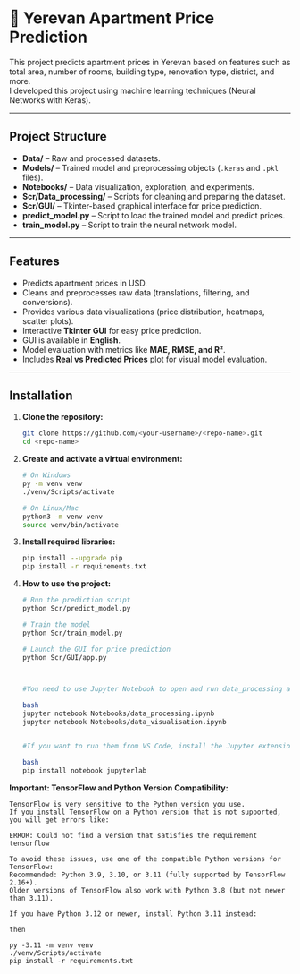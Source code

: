 # 🏢 Yerevan Apartment Price Prediction

This project predicts apartment prices in Yerevan based on features such as total area, number of rooms, building type, renovation type, district, and more.  
I developed this project using machine learning techniques (Neural Networks with Keras).

---

## **Project Structure**
- **Data/** – Raw and processed datasets.
- **Models/** – Trained model and preprocessing objects (`.keras` and `.pkl` files).
- **Notebooks/** – Data visualization, exploration, and experiments.
- **Scr/Data_processing/** – Scripts for cleaning and preparing the dataset.
- **Scr/GUI/** – Tkinter-based graphical interface for price prediction.
- **predict_model.py** – Script to load the trained model and predict prices.
- **train_model.py** – Script to train the neural network model.

---

## **Features**
- Predicts apartment prices in USD.
- Cleans and preprocesses raw data (translations, filtering, and conversions).
- Provides various data visualizations (price distribution, heatmaps, scatter plots).
- Interactive **Tkinter GUI** for easy price prediction.
- GUI is available in **English**.
- Model evaluation with metrics like **MAE, RMSE, and R²**.
- Includes **Real vs Predicted Prices** plot for visual model evaluation.

---

## **Installation**
1. **Clone the repository:**
   ```bash
   git clone https://github.com/<your-username>/<repo-name>.git
   cd <repo-name>

2. **Create and activate a virtual environment:**
    ```bash
    # On Windows
    py -m venv venv    
    ./venv/Scripts/activate
    
    # On Linux/Mac
    python3 -m venv venv    
    source venv/bin/activate
3. **Install required libraries:**
    ```bash
    pip install --upgrade pip
    pip install -r requirements.txt

4. **How to use the project:**
   ```bash
   # Run the prediction script
   python Scr/predict_model.py

   # Train the model
   python Scr/train_model.py

   # Launch the GUI for price prediction
   python Scr/GUI/app.py



   #You need to use Jupyter Notebook to open and run data_processing and  data_visualisation files:
   
   bash
   jupyter notebook Notebooks/data_processing.ipynb
   jupyter notebook Notebooks/data_visualisation.ipynb


   #If you want to run them from VS Code, install the Jupyter extension and make sure you have Jupyter installed:

   bash
   pip install notebook jupyterlab


**Important: TensorFlow and Python Version Compatibility:**

    TensorFlow is very sensitive to the Python version you use.
    If you install TensorFlow on a Python version that is not supported, you will get errors like:

    ERROR: Could not find a version that satisfies the requirement tensorflow

    To avoid these issues, use one of the compatible Python versions for TensorFlow:
    Recommended: Python 3.9, 3.10, or 3.11 (fully supported by TensorFlow 2.16+).
    Older versions of TensorFlow also work with Python 3.8 (but not newer than 3.11).

    If you have Python 3.12 or newer, install Python 3.11 instead:

    then 

    py -3.11 -m venv venv
    ./venv/Scripts/activate
    pip install -r requirements.txt